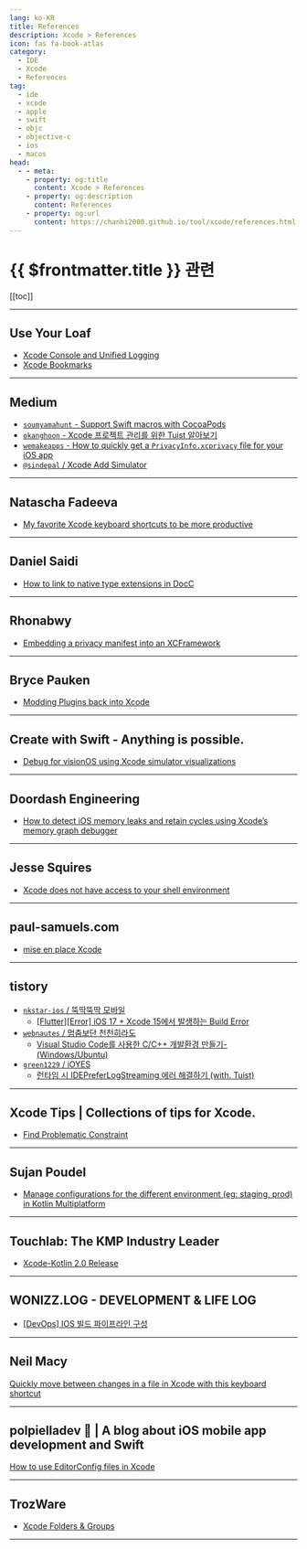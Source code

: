 ```yaml
---
lang: ko-KR
title: References
description: Xcode > References
icon: fas fa-book-atlas
category:
  - IDE
  - Xcode
  - References
tag: 
  - ide
  - xcode
  - apple
  - swift
  - objc
  - objective-c
  - ios
  - macos
head:
  - - meta:
    - property: og:title
      content: Xcode > References
    - property: og:description
      content: References
    - property: og:url
      content: https://chanhi2000.github.io/tool/xcode/references.html
---
```


# {{ $frontmatter.title }} 관련

[[toc]]

---

## Use Your Loaf

- [Xcode Console and Unified Logging](https://useyourloaf.com/blog/xcode-console-and-unified-logging/)
- [Xcode Bookmarks](https://useyourloaf.com/blog/xcode-bookmarks/)

---

## <VPIcon icon="fa-brands fa-medium"/>Medium

- [`soumyamahunt` - Support Swift macros with CocoaPods](https://soumyamahunt.medium.com/support-swift-macros-with-cocoapods-3911f9317042)
- [`okanghoon` - Xcode 프로젝트 관리를 위한 Tuist 알아보기](https://okanghoon.medium.com/xcode-%ED%94%84%EB%A1%9C%EC%A0%9D%ED%8A%B8-%EA%B4%80%EB%A6%AC%EB%A5%BC-%EC%9C%84%ED%95%9C-tuist-%EC%95%8C%EC%95%84%EB%B3%B4%EA%B8%B0-6a92950780be)
- [`wemakeapps` - How to quickly get a `PrivacyInfo.xcprivacy` file for your iOS app](https://wemakeapps.medium.com/how-to-quickly-get-a-privacyinfo-xcprivacy-file-for-your-ios-app-9b43e7b938fe)
- [`@sindepal` / Xcode Add Simulator](https://medium.com/@sindepal/xcode-add-simulator-97de6ffbb826)

---

## Natascha Fadeeva

- [My favorite Xcode keyboard shortcuts to be more productive](https://tanaschita.com/xcode-shortcuts/)

---

## Daniel Saidi

- [How to link to native type extensions in DocC](https://danielsaidi.com/blog/2024/03/21/how-to-link-to-native-type-extensions-in-docc)

---

## Rhonabwy

- [Embedding a privacy manifest into an XCFramework](https://rhonabwy.com/2024/02/18/embedding-a-privacy-manifest-into-an-xcframework/)

---

## Bryce Pauken

- [Modding Plugins back into Xcode](https://bryce.co/xcode-plugin-loader/)

---

## Create with Swift - Anything is possible.

- [Debug for visionOS using Xcode simulator visualizations](https://www.createwithswift.com/debug-visionos-using-xcode-simulator-visualizations/)

---

## Doordash Engineering

- [How to detect iOS memory leaks and retain cycles using Xcode’s memory graph debugger](https://doordash.engineering/2019/05/22/ios-memory-leaks-and-retain-cycle-detection-using-xcodes-memory-graph-debugger/)

---

## Jesse Squires

- [Xcode does not have access to your shell environment](https://www.jessesquires.com/blog/2023/12/06/xcode-shell-env)

---

## paul-samuels.com

- [mise en place Xcode](https://paul-samuels.com/blog/2024/05/18/mise-en-place-xcode/)

---

## tistory

- [`nkstar-ios` / 뚝딱뚝딱 모바일](https://nkstar-ios.tistory.com/m/)
  - [\[Flutter\]\[Error\] iOS 17 + Xcode 15에서 발생하는 Build Error](https://nkstar-ios.tistory.com/m/36)
  <!-- END: nkstar-ios -->
- [`webnautes` / 멈춤보단 천천히라도](https://webnautes.tistory.com/m/)
  - [Visual Studio Code를 사용한 C/C++ 개발환경 만들기-(Windows/Ubuntu)](https://webnautes.tistory.com/m/1854)
  <!-- END: webnautes -->
- [`green1229` / iOYES](https://green1229.tistory.com/m/)
  - [런타임 시 IDEPreferLogStreaming 에러 해결하기 (with. Tuist)](https://green1229.tistory.com/m/476)
  <!-- END: green1229 -->
<!-- END: tistory.com -->

---

## Xcode Tips | Collections of tips for Xcode.

- [Find Problematic Constraint](https://xcode.tips/find-problematic-constraint/)

---

## Sujan Poudel

- [Manage configurations for the different environment (eg: staging, prod) in Kotlin Multiplatform](https://sujanpoudel.me/blogs/kmp-setup-config-for-different-environment-in-kmp/)

---

## Touchlab: The KMP Industry Leader

- [Xcode-Kotlin 2.0 Release](https://touchlab.co/xcode-kotlin-2-0)

---

## WONIZZ.LOG - DEVELOPMENT & LIFE LOG

- [\[DevOps\] IOS 빌드 파이프라인 구성](https://blog.wonizz.com/2024/08/21/devops-ios-build-pipeline/)

---

## Neil Macy

[Quickly move between changes in a file in Xcode with this keyboard shortcut](https://www.neilmacy.co.uk/blog/keyboard-shortcut-next-change)

---

## polpielladev 📱 | A blog about iOS mobile app development and Swift

[How to use EditorConfig files in Xcode](https://www.polpiella.dev/xcode-editor-config/)

---

## TrozWare

- [Xcode Folders & Groups](https://troz.net/post/2024/xcode_folders_groups/)

<!-- END: troz.net -->

---

<TagLinks />